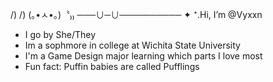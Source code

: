 /)  /)
(｡•ㅅ•｡)〝₎₎
───∪─∪────────── ✦ ⁺.Hi, I’m @Vyxxn
- I go by She/They
- Im a sophmore in college at Wichita State University
- I'm a Game Design major learning which parts I love most
- Fun fact: Puffin babies are called Pufflings
